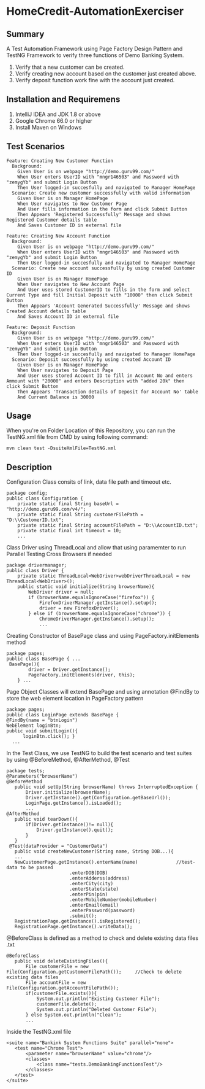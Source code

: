 # HomeCredit-AutomationExerciser

## Summary
A Test Automation Framework using Page Factory Design Pattern and TestNG Framework to verify three functions of Demo Banking System.

1. Verify that a new customer can be created.
2. Verify creating new account based on the customer just created above.
3. Verify deposit function work fine with the account just created.

## Installation and Requiremens

1. IntelliJ IDEA and JDK 1.8 or above
2. Google Chrome 66.0 or higher
3. Install Maven on Windows

## Test Scenarios
```
Feature: Creating New Customer Function
  Background:
    Given User is on webpage "http://demo.guru99.com/"
    When User enters UserID with "mngr146503" and Password with "zemygYb" and submit Login Button
    Then User logged-in succesfully and navigated to Manager HomePage
  Scenario: Create new customer successfully with valid information
    Given User is on Manager HomePage
    When User navigates to New Customer Page
    And User fills information in the form and click Submit Button
    Then Appears 'Registered Successfully' Message and shows Registered Customer details table
    And Saves Customer ID in external file 
```
        
```
Feature: Creating New Account Function 
  Background:
    Given User is on webpage "http://demo.guru99.com/"
    When User enters UserID with "mngr146503" and Password with "zemygYb" and submit Login Button
    Then User logged-in succesfully and navigated to Manager HomePage
  Scenario: Create new account successfully by using created Customer ID
    Given User is on Manager HomePage
    When User navigates to New Account Page
    And User uses stored CustomerID to fills in the form and select Current Type and fill Initial Deposit with "10000" then click Submit Button
    Then Appears 'Account Generated Successfully' Message and shows Created Account details table
    And Saves Account ID in external file
```
```
Feature: Deposit Function
  Background:
    Given User is on webpage "http://demo.guru99.com/"
    When User enters UserID with "mngr146503" and Password with "zemygYb" and submit Login Button
    Then User logged-in succesfully and navigated to Manager HomePage
  Scenario: Deposit successfully by using created Account ID
    Given User is on Manager HomePage
    When User navigates to Deposit Page
    And User uses stored Account ID to fill in Account No and enters Ammount with "20000" and enters Description with "added 20k" then click Submit Button
    Then Appears 'Transaction details of Deposit for Account No' table
    And Current Balance is 30000
```   

        
        

## Usage

When you're on Folder Location of this Repository, you can run the TestNG.xml file from CMD by using following command:

```
mvn clean test -DsuiteXmlFile=TestNG.xml
```

## Description

Configuration Class consits of link, data file path and timeout etc.
```
package config;
public class Configuration {
    private static final String baseUrl = "http://demo.guru99.com/v4/";
    private static final String customerFilePath = "D:\\CustomerID.txt";
    private static final String accountFilePath = "D:\\AccountID.txt";
    private static final int timeout = 10;
    ...
```

Class Driver using ThreadLocal and allow that using paramemter to run Parallel Testing Cross Browsers if needed
```
package drivermanager;
public class Driver {
    private static ThreadLocal<WebDriver>webDriverThreadLocal = new ThreadLocal<WebDriver>();
    public static void initialize(String browserName){
        WebDriver driver = null;
        if (browserName.equalsIgnoreCase("firefox")) {
            FirefoxDriverManager.getInstance().setup();
            driver = new FirefoxDriver();
        } else if (browserName.equalsIgnoreCase("chrome")) {
            ChromeDriverManager.getInstance().setup();
            ...
```

Creating Constructor of BasePage class and using PageFactory.initElements method 
```
package pages;
public class BasePage { ...
 BasePage(){
        driver = Driver.getInstance();
        PageFactory.initElements(driver, this);
    } ...
 ```
 
 Page Object Classes will extend BasePage and using annotation @FindBy to store the web element location in PageFactory pattern
  ```
package pages;
public class LoginPage extends BasePage {
@FindBy(name = "btnLogin")
WebElement loginBtn;
public void submitLogin(){
        loginBtn.click(); }
    ...
 ```   
 
 In the Test Class, we use TestNG to build the test scenario and test suites by using @BeforeMethod, @AfterMethod, @Test
 ```
package tests;
@Parameters("browserName")
@BeforeMethod
    public void setUp(String browserName) throws InterruptedException {
        Driver.initialize(browserName);
        Driver.getInstance().get(Configuration.getBaseUrl());
        LoginPage.getInstance().isLoaded();
        ...
 @AfterMethod
    public void tearDown(){
        if(Driver.getInstance()!= null){
            Driver.getInstance().quit();
        }
    }
  @Test(dataProvider = "CustomerData")
    public void createNewCustomer(String name, String DOB...){  
    ...
    NewCustomerPage.getInstance().enterName(name)              //test-data to be passed
                        .enterDOB(DOB)
                        .enterAdderss(address)
                        .enterCity(city)
                        .enterState(state)
                        .enterPin(pin)
                        .enterMobileNumber(mobileNumber)
                        .enterEmail(email)
                        .enterPassword(password)
                        .submit();    
    RegistrationPage.getInstance().isRegistered();            
    RegistrationPage.getInstance().writeData(); 
 ```
@BeforeClass is defined as a method to check and delete existing data files .txt
 ```
 @BeforeClass
    public void deleteExistingFiles(){
        File customerFile = new File(Configuration.getCustomerFilePath());     //Check to delete existing data files
        File accountFile = new File(Configuration.getAccountFilePath());
        if(customerFile.exists()){
            System.out.println("Existing Customer File");
            customerFile.delete();
            System.out.println("Deleted Customer File");
        } else System.out.println("Clean");
        ...
 ```
 Inside the TestNG.xml file 
 ```
 <suite name="Bankink System Functions Suite" parallel="none">
    <test name="Chrome Test">
        <parameter name="browserName" value="chrome"/>
        <classes>
            <class name="tests.DemoBankingFunctionsTest"/>
        </classes>
    </test>
</suite>
```
 
